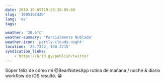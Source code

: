 ```yaml
---
date: 2019-10-05T19:25:38-05:00
slug: '1005192436'
lang: 'es'
tags:

weather: '28.6°C'
weather-summary: 'Parcialmente Nublado'
weather-icon: 'partly-cloudy-night'
location: '25.7322,-100.3715'
syndication_links:
    - https://brid.gy/publish/twitter
---
```

Súper feliz de cómo mi @BearNotesApp rutina de mañana / noche & diario workflow de iOS resultó. 😁
